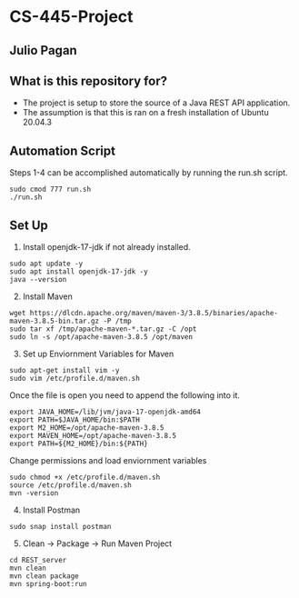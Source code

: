 # CS-445-Project

## Julio Pagan

## What is this repository for?
  - The project is setup to store the source of a Java REST API application.
  - The assumption is that this is ran on a fresh installation of Ubuntu 20.04.3

## Automation Script
Steps 1-4 can be accomplished automatically by running the run.sh script.
```
sudo cmod 777 run.sh
./run.sh
```

## Set Up
1. Install openjdk-17-jdk if not already installed.
```
sudo apt update -y
sudo apt install openjdk-17-jdk -y
java --version
```

2. Install Maven
```
wget https://dlcdn.apache.org/maven/maven-3/3.8.5/binaries/apache-maven-3.8.5-bin.tar.gz -P /tmp
sudo tar xf /tmp/apache-maven-*.tar.gz -C /opt
sudo ln -s /opt/apache-maven-3.8.5 /opt/maven
```

3. Set up Enviornment Variables for Maven
```
sudo apt-get install vim -y
sudo vim /etc/profile.d/maven.sh
```

Once the file is open you need to append the following into it.
```
export JAVA_HOME=/lib/jvm/java-17-openjdk-amd64
export PATH=$JAVA_HOME/bin:$PATH
export M2_HOME=/opt/apache-maven-3.8.5
export MAVEN_HOME=/opt/apache-maven-3.8.5
export PATH=${M2_HOME}/bin:${PATH}
```

Change permissions and load enviornment variables
```
sudo chmod +x /etc/profile.d/maven.sh
source /etc/profile.d/maven.sh
mvn -version
```

4. Install Postman
```
sudo snap install postman
```

5. Clean -> Package -> Run Maven Project
```
cd REST_server
mvn clean
mvn clean package
mvn spring-boot:run
```

